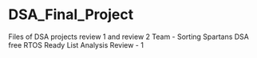 # DSA_Final_Project
Files of DSA projects review 1 and review 2
Team - Sorting Spartans 
DSA free RTOS Ready List Analysis Review - 1

